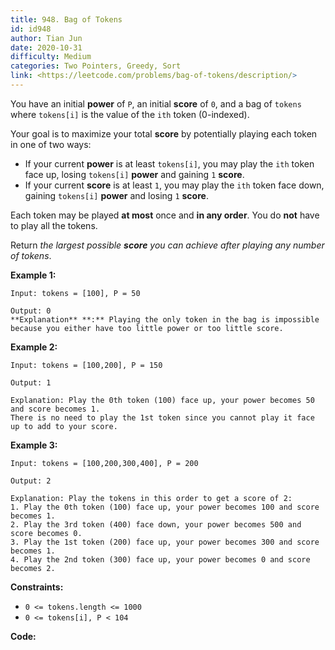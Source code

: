 ```yaml
---
title: 948. Bag of Tokens
id: id948
author: Tian Jun
date: 2020-10-31
difficulty: Medium
categories: Two Pointers, Greedy, Sort
link: <https://leetcode.com/problems/bag-of-tokens/description/>
---
```


You have an initial **power** of `P`, an initial **score** of `0`, and a bag
of `tokens` where `tokens[i]` is the value of the `ith` token (0-indexed).

Your goal is to maximize your total **score** by potentially playing each
token in one of two ways:

  * If your current **power** is at least `tokens[i]`, you may play the `ith` token face up, losing `tokens[i]` **power** and gaining `1` **score**.
  * If your current **score** is at least `1`, you may play the `ith` token face down, gaining `tokens[i]` **power** and losing `1` **score**.

Each token may be played **at most** once and **in any order**. You do **not**
have to play all the tokens.

Return _the largest possible **score** you can achieve after playing any
number of tokens_.



**Example 1:**
            
	Input: tokens = [100], P = 50    
	Output: 0    **Explanation** **:** Playing the only token in the bag is impossible because you either have too little power or too little score.    

**Example 2:**
            
	Input: tokens = [100,200], P = 150    
	Output: 1    
	Explanation: Play the 0th token (100) face up, your power becomes 50 and score becomes 1.    There is no need to play the 1st token since you cannot play it face up to add to your score.    

**Example 3:**
            
	Input: tokens = [100,200,300,400], P = 200    
	Output: 2    
	Explanation: Play the tokens in this order to get a score of 2:    1. Play the 0th token (100) face up, your power becomes 100 and score becomes 1.    2. Play the 3rd token (400) face down, your power becomes 500 and score becomes 0.    3. Play the 1st token (200) face up, your power becomes 300 and score becomes 1.    4. Play the 2nd token (300) face up, your power becomes 0 and score becomes 2.    



**Constraints:**

  * `0 <= tokens.length <= 1000`
  * `0 <= tokens[i], P < 104`


**Code:**
